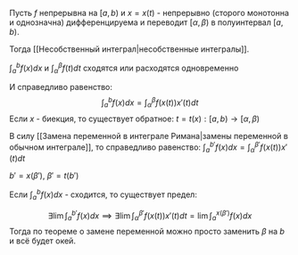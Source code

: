 Пусть $f$ непрерывна на $[a, b)$ и $x = x(t)$ - непрерывно (сторого монотонна и однозначна) дифференцируема и переводит $[\alpha, \beta)$ в полуинтервал $[a, b)$.

Тогда [[Несобственный интеграл|несобственные интегралы]].

$\int_{a}^{b}f(x)dx$ и $\int_{\alpha}^{\beta}f(t)dt$ сходятся или расходятся одновременно

И справедливо равенство:
$$
\int_{a}^{b}f(x)dx = \int_{\alpha}^{\beta}f(x(t))x'(t)dt
$$
Если $x$ - биекция, то существует обратное: $t = t(x):[a, b) \rightarrow [\alpha, \beta)$

В силу [[Замена переменной в интеграле Римана|замены переменной в обычном интеграле]], то справедливо равенство:
$\int_{a}^{b'}f(x)dx = \int_{\alpha}^{\beta'} f(x(t))x'(t)dt$

$b' = x(\beta')$, $\beta' = t(b')$

Если $\int_{a}^{b}f(x)dx$ - сходится, то существует предел:

$$
\exists \lim \int_{a}^{b'}f(x)dx \implies \exists\lim \int_{\alpha}^{\beta'} f(x(t))x'(t)dt = \lim \int_{a}^{x(\beta')}f(x)dx
$$
Тогда по теореме о замене переменной можно просто заменить $\beta$ на $b$ и всё будет окей.

